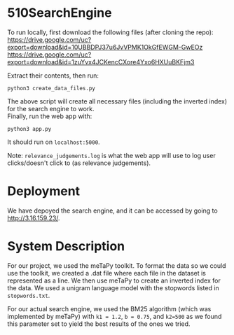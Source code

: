 # 510SearchEngine

To run locally, first download the following files (after cloning the repo):  
https://drive.google.com/uc?export=download&id=10UBBDPJ37u6JvVPMK1OkGfEWGM-GwEOz  
https://drive.google.com/uc?export=download&id=1zuYvx4JCKencCXore4Yxo6HXUuBKFjm3  

Extract their contents, then run:
```
python3 create_data_files.py
```
The above script will create all necessary files (including the inverted index) for the search engine to work.  
Finally, run the web app with:
```
python3 app.py
```
It should run on ```localhost:5000```.  


Note: ```relevance_judgements.log``` is what the web app will use to log user clicks/doesn't click to (as relevance judgements).

# Deployment
We have depoyed the search engine, and it can be accessed by going to http://3.16.159.23/.

# System Description
For our project, we used the meTaPy toolkit. To format the data so we could use the toolkit, we created a .dat file where each file in the dataset is represented as a line. We then use meTaPy to create an inverted index for the data. We used a unigram language model with the stopwords listed in ```stopwords.txt```.

For our actual search engine, we used the BM25 algorithm (which was implemented by meTaPy) with ```k1 = 1.2```, ```b = 0.75```, and ```k2=500``` as we found this parameter set to yield the best results of the ones we tried.
